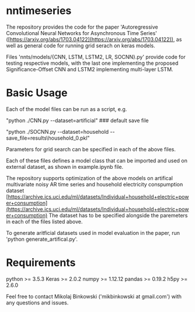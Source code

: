 # nntimeseries

The repository provides the code for the paper 'Autoregressive Convolutional 
Neural Networks for Asynchronous Time Series' ([https://arxiv.org/abs/1703.04122](https://arxiv.org/abs/1703.04122)), as well as general code for running grid serach on keras models. 

Files 'nnts/models/{CNN, LSTM, LSTM2, LR, SOCNN}.py' provide code for testing 
respective models, with the last one implementing the proposed 
Significance-Offset CNN and LSTM2 implementing multi-layer LSTM.

# Basic Usage
Each of the model files can be run as a script, e.g.

"python ./CNN.py --dataset=artificial"   ### default save file 

"python ./SOCNN.py --dataset=household --save_file=results\\household_0.pkl"

Parameters for grid search can be specified in each of the above 
files. 

Each of these files defines a model class that can be imported and used on external dataset, as shown in example.ipynb file.

The repository supports optimization of the above models on artifical 
multivariate noisy AR time series and household electricity conspumption 
dataset
[https://archive.ics.uci.edu/ml/datasets/Individual+household+electric+power+consumption](https://archive.ics.uci.edu/ml/datasets/Individual+household+electric+power+consumption)
The dataset has to be specified alongside the paremeters in each of 
the files listed above. 

To generate aritficial datasets used in model evaluation in the paper, run 'python generate_artifical.py'.

# Requirements
python   >= 3.5.3
Keras    >= 2.0.2
numpy    >= 1.12.12
pandas   >= 0.19.2
h5py     >= 2.6.0

Feel free to contact Mikolaj Binkowski ('mikbinkowski at gmail.com') with any 
questions and issues.

